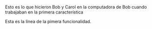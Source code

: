 Esto es lo que hicieron Bob y Carol en la computadora de Bob cuando trabajaban en la primera característica

Esta es la línea de la pimera funcionalidad.
